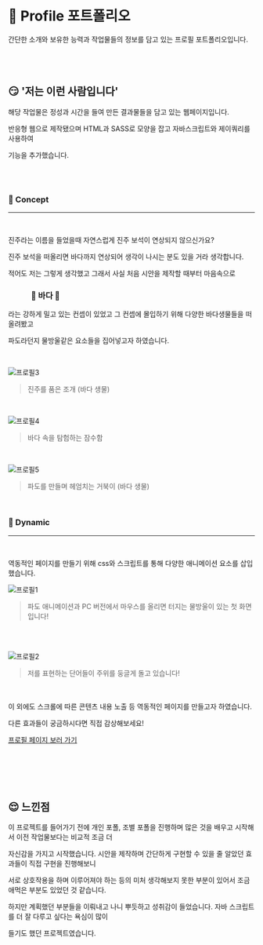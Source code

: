 # :ocean: Profile 포트폴리오

간단한 소개와 보유한 능력과 작업물들의 정보를 담고 있는 프로필 포트폴리오입니다. 
<br/><br/><br/><br/>


## :smirk: '저는 이런 사람입니다'

해당 작업물은 정성과 시간을 들여 만든 결과물들을 담고 있는 웹페이지입니다. 

반응형 웹으로 제작됐으며 HTML과 SASS로 모양을 잡고 자바스크립트와 제이쿼리를 사용하여

기능을 추가했습니다.

<br/><br/>

### :pushpin: Concept

--------------------------------------------------

<br/>

진주라는 이름을 들었을때 자연스럽게 진주 보석이 연상되지 않으신가요?

진주 보석을 떠올리면 바다까지 연상되어 생각이 나시는 분도 있을 거라 생각합니다.

적어도 저는 그렇게 생각했고 그래서 사실 처음 시안을 제작할 때부터 마음속으로 

### &nbsp;&nbsp;&nbsp;&nbsp;&nbsp;&nbsp;&nbsp;&nbsp;&nbsp;&nbsp;&nbsp; :ocean: 바다 :ocean:

라는 강하게 밀고 있는 컨셉이 있었고 그 컨셉에 몰입하기 위해 다양한 바다생물들을 떠올려봤고

파도라던지 물방울같은 요소들을 집어넣고자 하였습니다.

<br/>

![프로필3](https://user-images.githubusercontent.com/114633681/214872640-bf0bfaa8-febe-487d-b7b8-c9944bb3a551.jpg)
> 진주를 품은 조개 (바다 생물)

<br/>

![프로필4](https://user-images.githubusercontent.com/114633681/214873144-e78ce48e-c0f9-4acf-a20a-a47be68eac82.jpg)
> 바다 속을 탐험하는 잠수함

<br/>

![프로필5](https://user-images.githubusercontent.com/114633681/214873720-57ae500d-56a5-4fe5-80eb-3231e4a7709c.jpg)
> 파도를 만들며 헤엄치는 거북이 (바다 생물)


<br/>

### :pushpin: Dynamic 

--------------------------------------------------


<br/>

역동적인 페이지를 만들기 위해 css와 스크립트를 통해 다양한 애니메이션 요소를 삽입했습니다.

![프로필1](https://user-images.githubusercontent.com/114633681/214866902-c1f7fe51-5731-4233-ae36-681c5814fa44.jpg)
> 파도 애니메이션과 PC 버전에서 마우스를 올리면 터지는 물방울이 있는 첫 화면입니다!

<br/><br/>

![프로필2](https://user-images.githubusercontent.com/114633681/214867647-5d6a1fd3-546c-4e4f-bfdd-7ca77888439f.jpg)
> 저를 표현하는 단어들이 주위를 둥글게 돌고 있습니다!

<br/><br/>
이 외에도 스크롤에 따른 콘텐츠 내용 노출 등 역동적인 페이지를 만들고자 하였습니다. 

다른 효과들이 궁금하시다면 직접 감상해보세요!

[프로필 페이지 보러 가기](http://dirjinju719@dirjinju719.dothome.co.kr/%ED%94%84%EB%A1%9C%ED%95%84/profile.html, "진주 탐색하기")


<br/><br/><br/><br/>

## :relieved: 느낀점

이 프로젝트를 들어가기 전에 개인 포폴, 조별 포폴을 진행하며 많은 것을 배우고 시작해서 이전 작업물보다는 비교적 조금 더 

자신감을 가지고 시작했습니다. 시안을 제작하며 간단하게 구현할 수 있을 줄 알았던 효과들이 직접 구현을 진행해보니 

서로 상호작용을 하며 이루어져야 하는 등의 미처 생각해보지 못한 부분이 있어서 조금 애먹은 부분도 있었던 것 같습니다. 

하지만 계획했던 부분들을 이뤄내고 나니 뿌듯하고 성취감이 들었습니다. 자바 스크립트를 더 잘 다루고 싶다는 욕심이 많이 

들기도 했던 프로젝트였습니다. 
